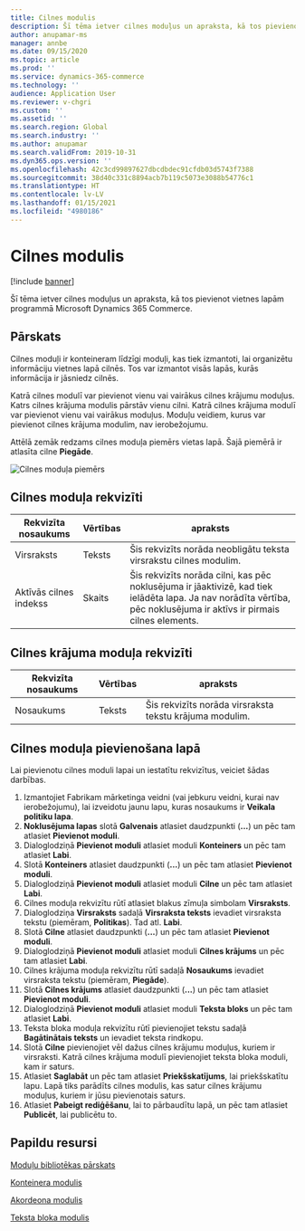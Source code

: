 ```yaml
---
title: Cilnes modulis
description: Šī tēma ietver cilnes moduļus un apraksta, kā tos pievienot vietnes lapām programmā Microsoft Dynamics 365 Commerce.
author: anupamar-ms
manager: annbe
ms.date: 09/15/2020
ms.topic: article
ms.prod: ''
ms.service: dynamics-365-commerce
ms.technology: ''
audience: Application User
ms.reviewer: v-chgri
ms.custom: ''
ms.assetid: ''
ms.search.region: Global
ms.search.industry: ''
ms.author: anupamar
ms.search.validFrom: 2019-10-31
ms.dyn365.ops.version: ''
ms.openlocfilehash: 42c3cd99897627dbcdbdec91cfdb03d5743f7388
ms.sourcegitcommit: 38d40c331c8894acb7b119c5073e3088b54776c1
ms.translationtype: HT
ms.contentlocale: lv-LV
ms.lasthandoff: 01/15/2021
ms.locfileid: "4980186"
---
```

# <a name="tab-module"></a>Cilnes modulis

[!include [banner](includes/banner.md)]

Šī tēma ietver cilnes moduļus un apraksta, kā tos pievienot vietnes lapām programmā Microsoft Dynamics 365 Commerce.

## <a name="overview"></a>Pārskats

Cilnes moduļi ir konteineram līdzīgi moduļi, kas tiek izmantoti, lai organizētu informāciju vietnes lapā cilnēs. Tos var izmantot visās lapās, kurās informācija ir jāsniedz cilnēs.

Katrā cilnes modulī var pievienot vienu vai vairākus cilnes krājumu moduļus. Katrs cilnes krājuma modulis pārstāv vienu cilni. Katrā cilnes krājuma modulī var pievienot vienu vai vairākus moduļus. Moduļu veidiem, kurus var pievienot cilnes krājuma modulim, nav ierobežojumu.

Attēlā zemāk redzams cilnes moduļa piemērs vietas lapā. Šajā piemērā ir atlasīta cilne **Piegāde**.

![Cilnes moduļa piemērs](./media/ecommerce-tab.PNG)

## <a name="tab-module-properties"></a>Cilnes moduļa rekvizīti

| Rekvizīta nosaukums | Vērtības | apraksts |
|---------------|--------|-------------|
| Virsraksts | Teksts | Šis rekvizīts norāda neobligātu teksta virsrakstu cilnes modulim. |
| Aktīvās cilnes indekss | Skaits | Šis rekvizīts norāda cilni, kas pēc noklusējuma ir jāaktivizē, kad tiek ielādēta lapa. Ja nav norādīta vērtība, pēc noklusējuma ir aktīvs ir pirmais cilnes elements. |

## <a name="tab-item-module-properties"></a>Cilnes krājuma moduļa rekvizīti

| Rekvizīta nosaukums | Vērtības | apraksts |
|---------------|--------|-------------|
| Nosaukums | Teksts | Šis rekvizīts norāda virsraksta tekstu krājuma modulim. |

## <a name="add-a-tab-module-to-a-page"></a>Cilnes moduļa pievienošana lapā

Lai pievienotu cilnes moduli lapai un iestatītu rekvizītus, veiciet šādas darbības.

1. Izmantojiet Fabrikam mārketinga veidni (vai jebkuru veidni, kurai nav ierobežojumu), lai izveidotu jaunu lapu, kuras nosaukums ir **Veikala politiku lapa**.
1. **Noklusējuma lapas** slotā **Galvenais** atlasiet daudzpunkti (**...**) un pēc tam atlasiet **Pievienot moduli**.
1. Dialoglodziņā **Pievienot moduli** atlasiet moduli **Konteiners** un pēc tam atlasiet **Labi**.
1. Slotā **Konteiners** atlasiet daudzpunkti (**...**) un pēc tam atlasiet **Pievienot moduli**.
1. Dialoglodziņā **Pievienot moduli** atlasiet moduli **Cilne** un pēc tam atlasiet **Labi**.
1. Cilnes moduļa rekvizītu rūtī atlasiet blakus zīmuļa simbolam **Virsraksts**.
1. Dialoglodziņa **Virsraksts** sadaļā **Virsraksta teksts** ievadiet virsraksta tekstu (piemēram, **Politikas**). Tad atl. **Labi**.
1. Slotā **Cilne** atlasiet daudzpunkti (**...**) un pēc tam atlasiet **Pievienot moduli**.
1. Dialoglodziņā **Pievienot moduli** atlasiet moduli **Cilnes krājums** un pēc tam atlasiet **Labi**.
1. Cilnes krājuma moduļa rekvizītu rūtī sadaļā **Nosaukums** ievadiet virsraksta tekstu (piemēram, **Piegāde**).
1. Slotā **Cilnes krājums** atlasiet daudzpunkti (**...**) un pēc tam atlasiet **Pievienot moduli**.
1. Dialoglodziņā **Pievienot moduli** atlasiet moduli **Teksta bloks** un pēc tam atlasiet **Labi**.
1. Teksta bloka moduļa rekvizītu rūtī pievienojiet tekstu sadaļā **Bagātinātais teksts** un ievadiet teksta rindkopu.
1. Slotā **Cilne** pievienojiet vēl dažus cilnes krājumu moduļus, kuriem ir virsraksti. Katrā cilnes krājuma modulī pievienojiet teksta bloka moduli, kam ir saturs.
1. Atlasiet **Saglabāt** un pēc tam atlasiet **Priekšskatījums**, lai priekšskatītu lapu. Lapā tiks parādīts cilnes modulis, kas satur cilnes krājumu moduļus, kuriem ir jūsu pievienotais saturs.
1. Atlasiet **Pabeigt rediģēšanu**, lai to pārbaudītu lapā, un pēc tam atlasiet **Publicēt**, lai publicētu to.

## <a name="additional-resources"></a>Papildu resursi

[Moduļu bibliotēkas pārskats](starter-kit-overview.md)

[Konteinera modulis](add-container-module.md)

[Akordeona modulis](add-accordion.md)

[Teksta bloka modulis](add-content-rich-block.md)

